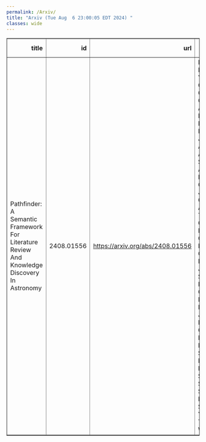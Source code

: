 ```yaml
---
permalink: /Arxiv/
title: "Arxiv (Tue Aug  6 23:00:05 EDT 2024) "
classes: wide
---
```

<table border="1" class="dataframe">
  <thead>
    <tr style="text-align: right;">
      <th>title</th>
      <th>id</th>
      <th>url</th>
      <th>authors</th>
      <th>Local Authors</th>
    </tr>
  </thead>
  <tbody>
    <tr>
      <td>Pathfinder: A Semantic Framework For Literature Review And Knowledge   Discovery In Astronomy</td>
      <td>2408.01556</td>
      <td><a href="https://arxiv.org/abs/2408.01556" target="_blank">https://arxiv.org/abs/2408.01556</a></td>
      <td>Kartheik G. Iyer, Mikaeel Yunus, Charles O'Neill, Christine Ye, Alina Hyk, Kiera Mccormick, Ioana Ciuca, John F. Wu, Alberto Accomazzi, Simone Astarita, Rishabh Chakrabarty, Jesse Cranney, Anjalie Field, Tirthankar Ghosal, Michele Ginolfi, Marc Huertas-Company, Maja Jablonska, Sandor Kruk, Huiling Liu, Gabriel Marchidan, Rohit Mistry, J. P. Naiman, J. E. G. Peek, Mugdha Polimera, Sergio J. Rodriguez, Kevin Schawinski, Sanjib Sharma, Michael J. Smith, Yuan-Sen Ting, Mike Walmsley</td>
      <td>Yuan-Sen Ting</td>
    </tr>
  </tbody>
</table>